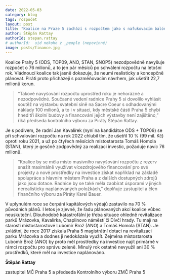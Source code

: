 ```yaml
---
date: 2022-05-03
category: blog
tags: rozpočet
layout: post
title: "Koalice na Praze 5 zachází s rozpočtem jako s nafukovacím balónkem"
author: Štěpán Rattay
authorId: stepan.rattay
# authorId:  uid nekoho z _people (nepovinné)
image: posts/finance.jpg
---
```


Koalice Prahy 5 (ODS, TOP09, ANO, STAN, SNOP5) nezodpovědně navyšuje rozpočet o 76 milionů, a to jen pár měsíců po schválení rozpočtu na letošní rok. Vládnoucí koalice tak jasně dokazuje, že neumí realisticky a koncepčně plánovat. Piráti proto přicházejí s pozměňovacím návrhem, jak ušetřit 22,7 milionů korun. 


> “Takové navyšování rozpočtu uprostřed roku je nehorázné a nezodpovědné. Současné vedení radnice Prahy 5 si dovolilo vyhlásit soutěž na výstavbu svatební síně na Sacre Coeur s odhadovanými náklady 100 milionů, a to i v situaci, kdy městské části Praha 5 chybí hned tři školní budovy a financování jejich výstavby není zajištěno,” říká předseda kontrolního výboru za Piráty Štěpán Rattay.


Je s podivem, že radní Jan Kavalírek (nyní na kandidátce ODS + TOP09) se při schvalování rozpočtu na rok 2022 chlubil tím, že ušetřil 10 % (99 mil. Kč) oproti roku 2021, a už po čtyřech měsících místostarosta Tomáš Homola (STAN), který je gesčně zodpovědný za realizaci investic, požaduje navíc 76 milionů.


> “Koalice by se měla místo masivního navyšování rozpočtu z rezerv snažit maximálně využívat vícezdrojového financování pro své projekty a nové prostředky na investice získat například na základě spolupráce s hlavním městem Praha a z dalších dostupných zdrojů jako jsou dotace. Radnice by se také měla zaobírat úsporami v jiných nerealisticky naplánovaných položkách,” doplňuje zastupitel a člen finančního výboru za Piráty Karel Bauer. 


V uplynulém roce se čerpání kapitálových výdajů zastavilo na 70 % původních plánů. I letos je zjevné, že řadu plánovaných akcí koalice vůbec neuskuteční. Dlouhodobě katastrofální je třeba situace ohledně revitalizace parků Mrázovka, Kavalírka, Chaplinovo náměstí či Dívčí hrady. Tu mají na starosti místostarostové Lubomír Brož (ANO) a Tomáš Homola (STAN). Je zvláštní, že roce 2017 získala Praha 5 magistrátní dotaci na revitalizaci parku Mrázovka a dodnes ji nedokázala využít. Zejména místostarosta Lubomír Brož (ANO) by proto měl prostředky na investice najít primárně v rámci rozpočtu pro správu zeleně. Minulý rok ostatně nevyužil ani 30 % prostředků, které měl na investice naplánováno.



**Štěpán Rattay**

zastupitel MČ Praha 5 a předseda Kontrolního výboru ZMČ Praha 5
